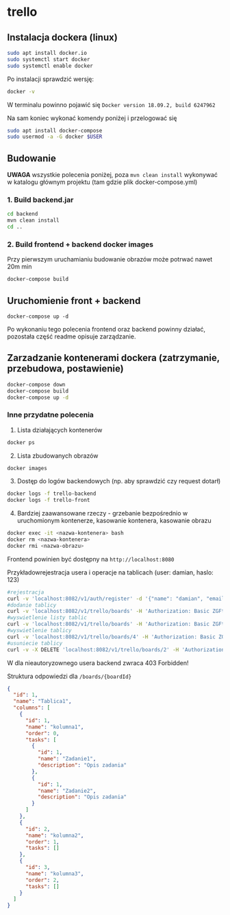 # trello
## Instalacja dockera (linux)
```bash
sudo apt install docker.io
sudo systemctl start docker
sudo systemctl enable docker
```
Po instalacji sprawdzić wersję:
```bash
docker -v
```
W terminalu powinno pojawić się `Docker version 18.09.2, build 6247962`

Na sam koniec wykonać komendy poniżej i przelogować się
```bash
sudo apt install docker-compose
sudo usermod -a -G docker $USER
```

## Budowanie

**UWAGA** wszystkie polecenia poniżej, poza `mvn clean install` wykonywać w katalogu głównym projektu (tam gdzie plik docker-compose.yml)

### 1. Build backend.jar

```bash
cd backend
mvn clean install
cd ..
```

### 2. Build frontend + backend  docker images
Przy pierwszym uruchamianiu budowanie obrazów może potrwać nawet 20m min
```bash
docker-compose build
```
## Uruchomienie front + backend
```
docker-compose up -d
```

Po wykonaniu tego polecenia frontend oraz backend powinny działać, pozostała część readme opisuje zarządzanie.

## Zarzadzanie kontenerami dockera (zatrzymanie, przebudowa, postawienie)
```bash
docker-compose down
docker-compose build
docker-compose up -d
```
### Inne przydatne polecenia
1. Lista działających kontenerów
```bash
docker ps
```

2. Lista zbudowanych obrazów
```bash
docker images
```
3. Dostęp do logów backendowych (np. aby sprawdzić czy request dotarł)
```bash
docker logs -f trello-backend
docker logs -f trello-front
```
4. Bardziej zaawansowane rzeczy - grzebanie bezpośrednio w uruchomionym kontenerze, kasowanie kontenera, kasowanie obrazu
```bash
docker exec -it <nazwa-kontenera> bash
docker rm <nazwa-kontenera>
docker rmi <nazwa-obrazu>
```



Frontend powinien być dostępny na `http://localhost:8080`  

Przykładowrejestracja usera i operacje na tablicach (user: damian, haslo: 123)
```bash
#rejestracja
curl -v 'localhost:8082/v1/auth/register' -d '{"name": "damian", "email": "damian@gmail.com", "password": "123", "repeatPassword": "123"}'
#dodanie tablicy
curl -v 'localhost:8082/v1/trello/boards' -H 'Authorization: Basic ZGFtaWFuOjEyMw==' -d '{"name":"tabliczka"}'
#wyswietlenie listy tablic
curl -v 'localhost:8082/v1/trello/boards' -H 'Authorization: Basic ZGFtaWFuOjEyMw=='
#wyswietlenie tablicy
curl -v 'localhost:8082/v1/trello/boards/4' -H 'Authorization: Basic ZGFtaWFuOjEyMw=='
#usuniecie tablicy
curl -v -X DELETE 'localhost:8082/v1/trello/boards/2' -H 'Authorization: Basic ZGFtaWFuOjEyMw=='
```
W dla nieautoryzownego usera backend zwraca 403 Forbidden!

Struktura odpowiedzi dla `/boards/{boardId}`
```json
{
  "id": 1,
  "name": "Tablica1",
  "columns": [
    {
      "id": 1,
      "name": "kolumna1",
      "order": 0,
      "tasks": [
        {
          "id": 1,
          "name": "Zadanie1",
          "description": "Opis zadania"
        },
        {
          "id": 1,
          "name": "Zadanie2",
          "description": "Opis zadania"
        }
      ]
    },
    {
      "id": 2,
      "name": "kolumna2",
      "order": 1,
      "tasks": []
    },
    {
      "id": 3,
      "name": "kolumna3",
      "order": 2,
      "tasks": []
    }
  ]
}
```